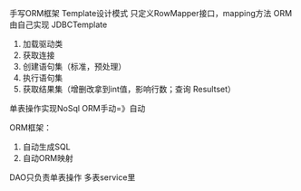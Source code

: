 手写ORM框架
Template设计模式
只定义RowMapper接口，mapping方法    ORM由自己实现
JDBCTemplate
1. 加载驱动类
2. 获取连接
3. 创建语句集（标准，预处理）
4. 执行语句集
5. 获取结果集（增删改拿到int值，影响行数；查询 Resultset）


单表操作实现NoSql
ORM手动=》自动


ORM框架：
1. 自动生成SQL
2. 自动ORM映射

DAO只负责单表操作
多表service里